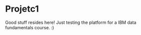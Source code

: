 # Projetc1
Good stuff resides here!
Just testing the platform for a IBM data fundamentals course. :)
